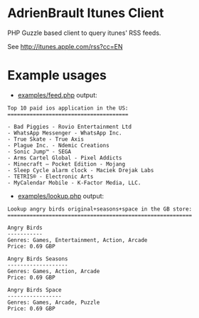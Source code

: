 AdrienBrault Itunes Client
==========================

PHP Guzzle based client to query itunes' RSS feeds.

See http://itunes.apple.com/rss?cc=EN

Example usages
==============

- [examples/feed.php](https://github.com/adrienbrault/itunes-client/blob/master/examples/feed.php) output:

```
Top 10 paid ios application in the US:
======================================

- Bad Piggies - Rovio Entertainment Ltd
- WhatsApp Messenger - WhatsApp Inc.
- True Skate - True Axis
- Plague Inc. - Ndemic Creations
- Sonic Jump™ - SEGA
- Arms Cartel Global - Pixel Addicts
- Minecraft – Pocket Edition - Mojang
- Sleep Cycle alarm clock - Maciek Drejak Labs
- TETRIS® - Electronic Arts
- MyCalendar Mobile - K-Factor Media, LLC.
```

- [examples/lookup.php](https://github.com/adrienbrault/itunes-client/blob/master/examples/lookup.php) output:

```
Lookup angry birds original+seasons+space in the GB store:
==========================================================

Angry Birds
-----------
Genres: Games, Entertainment, Action, Arcade
Price: 0.69 GBP

Angry Birds Seasons
-------------------
Genres: Games, Action, Arcade
Price: 0.69 GBP

Angry Birds Space
-----------------
Genres: Games, Arcade, Puzzle
Price: 0.69 GBP
```
